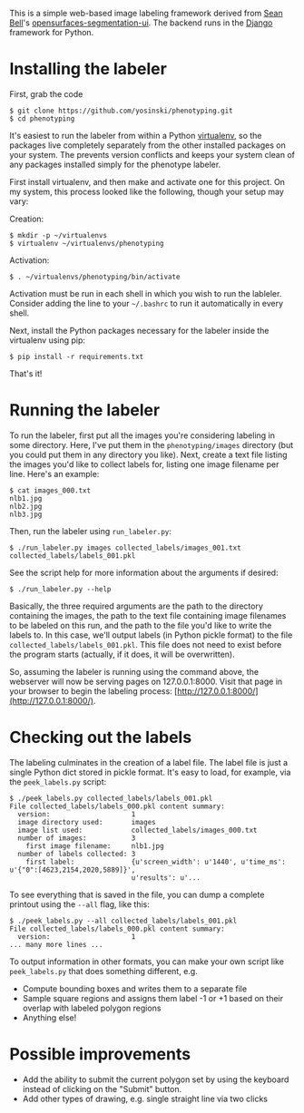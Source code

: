 This is a simple web-based image labeling framework derived from [Sean Bell](https://www.cs.cornell.edu/~sbell/)'s [opensurfaces-segmentation-ui](https://github.com/seanbell/opensurfaces-segmentation-ui). The backend runs in the [Django](https://www.djangoproject.com/) framework for Python.


# Installing the labeler

First, grab the code

    $ git clone https://github.com/yosinski/phenotyping.git
    $ cd phenotyping
    
It's easiest to run the labeler from within a Python [virtualenv](http://docs.python-guide.org/en/latest/dev/virtualenvs/), so the packages live completely separately from the other installed packages on your system. The prevents version conflicts and keeps your system clean of any packages installed simply for the phenotype labeler.

First install virtualenv, and then make and activate one for this project. On my system, this process looked like the following, though your setup may vary:

Creation:

    $ mkdir -p ~/virtualenvs
    $ virtualenv ~/virtualenvs/phenotyping

Activation:

    $ . ~/virtualenvs/phenotyping/bin/activate

Activation must be run in each shell in which you wish to run the lableler. Consider adding the line to your `~/.bashrc` to run it automatically in every shell.

Next, install the Python packages necessary for the labeler inside the virtualenv using pip:

    $ pip install -r requirements.txt

That's it!



# Running the labeler

To run the labeler, first put all the images you're considering labeling in some directory. Here, I've put them in the `phenotyping/images` directory (but you could put them in any directory you like). Next, create a text file listing the images you'd like to collect labels for, listing one image filename per line. Here's an example:

    $ cat images_000.txt
    nlb1.jpg
    nlb2.jpg
    nlb3.jpg

Then, run the labeler using `run_labeler.py`:

    $ ./run_labeler.py images collected_labels/images_001.txt collected_labels/labels_001.pkl

See the script help for more information about the arguments if desired:

    $ ./run_labeler.py --help
    
Basically, the three required arguments are the path to the directory containing the images, the path to the text file containing image filenames to be labeled on this run, and the path to the file you'd like to write the labels to. In this case, we'll output labels (in Python pickle format) to the file `collected_labels/labels_001.pkl`. This file does not need to exist before the program starts (actually, if it does, it will be overwritten).

So, assuming the labeler is running using the command above, the webserver will now be serving pages on 127.0.0.1:8000. Visit that page in your browser to begin the labeling process: [http://127.0.0.1:8000/](http://127.0.0.1:8000/).



# Checking out the labels

The labeling culminates in the creation of a label file. The label file is just a single Python dict stored in pickle format. It's easy to load, for example, via the `peek_labels.py` script:

    $ ./peek_labels.py collected_labels/labels_001.pkl
    File collected_labels/labels_000.pkl content summary:
      version:                    1
      image directory used:       images
      image list used:            collected_labels/images_000.txt
      number of images:           3
        first image filename:     nlb1.jpg
      number of labels collected: 3
        first label:              {u'screen_width': u'1440', u'time_ms': u'{"0":[4623,2154,2020,5889]}',
                                  u'results': u'...

To see everything that is saved in the file, you can dump a complete printout using the `--all` flag, like this:

    $ ./peek_labels.py --all collected_labels/labels_001.pkl
    File collected_labels/labels_000.pkl content summary:
      version:                    1
    ... many more lines ...

To output information in other formats, you can make your own script like `peek_labels.py` that does something different, e.g.

* Compute bounding boxes and writes them to a separate file
* Sample square regions and assigns them label -1 or +1 based on their overlap with labeled polygon regions
* Anything else!

# Possible improvements

* Add the ability to submit the current polygon set by using the keyboard instead of clicking on the "Submit" button.
* Add other types of drawing, e.g. single straight line via two clicks
